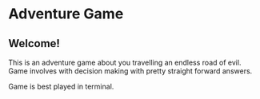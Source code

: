 # Adventure Game

## Welcome!

This is an adventure game about you travelling an endless road of evil. Game involves with decision making with pretty straight forward answers. 

Game is best played in terminal.
